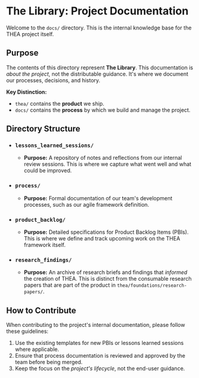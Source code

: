 # The Library: Project Documentation

Welcome to the `docs/` directory. This is the internal knowledge base for the THEA project itself.

## Purpose

The contents of this directory represent **The Library**. This documentation is *about the project*, not the distributable guidance. It's where we document our processes, decisions, and history.

**Key Distinction:**
*   `thea/` contains the **product** we ship.
*   `docs/` contains the **process** by which we build and manage the project.

## Directory Structure

*   ### `lessons_learned_sessions/`
    *   **Purpose:** A repository of notes and reflections from our internal review sessions. This is where we capture what went well and what could be improved.

*   ### `process/`
    *   **Purpose:** Formal documentation of our team's development processes, such as our agile framework definition.

*   ### `product_backlog/`
    *   **Purpose:** Detailed specifications for Product Backlog Items (PBIs). This is where we define and track upcoming work on the THEA framework itself.

*   ### `research_findings/`
    *   **Purpose:** An archive of research briefs and findings that *informed* the creation of THEA. This is distinct from the consumable research papers that are part of the product in `thea/foundations/research-papers/`.

## How to Contribute

When contributing to the project's internal documentation, please follow these guidelines:
1.  Use the existing templates for new PBIs or lessons learned sessions where applicable.
2.  Ensure that process documentation is reviewed and approved by the team before being merged.
3.  Keep the focus on the *project's lifecycle*, not the end-user guidance.
